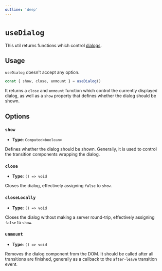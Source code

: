 ```yaml
---
outline: 'deep'
---
```


# `useDialog`

This util returns functions which control [dialogs](../../guide/dialogs.md).

## Usage

`useDialog` doesn't accept any option. 

```ts
const { show, close, unmount } = useDialog()
```

It returns a `close` and `unmount` function which control the currently displayed dialog, as well as a `show` property that defines whether the dialog should be shown.


## Options

### `show`

- **Type**: `Computed<boolean>`

Defines whether the dialog should be shown. Generally, it is used to control the transition components wrapping the dialog.

### `close`

- **Type**: `() => void`

Closes the dialog, effectively assigning `false` to `show`.

### `closeLocally`

- **Type**: `() => void`

Closes the dialog without making a server round-trip, effectively assigning `false` to `show`.

### `unmount`

- **Type**: `() => void`

Removes the dialog component from the DOM. It should be called after all transitions are finished, generally as a callback to the `after-leave` transition event.

